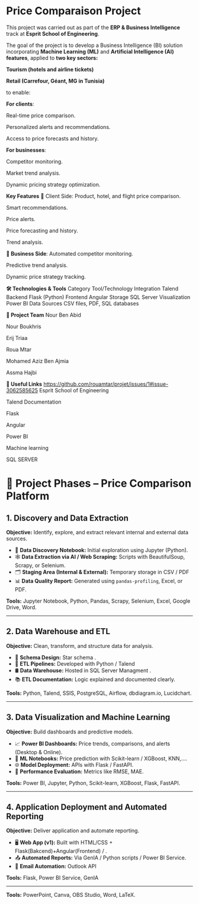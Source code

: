 # Price Comparaison Project 


This project was carried out as part of the **ERP & Business Intelligence** track at **Esprit School of Engineering**.

The goal of the project is to develop a Business Intelligence (BI) solution incorporating **Machine Learning (ML)** and **Artificial Intelligence (AI) features**, applied to **two key sectors:**

**Tourism (hotels and airline tickets)**

**Retail (Carrefour, Géant, MG in Tunisia)**

to enable:

**For clients**:

Real-time price comparison.

Personalized alerts and recommendations.

Access to price forecasts and history.

**For businesses**:

Competitor monitoring.

Market trend analysis.

Dynamic pricing strategy optimization.

**Key Features**
👤 Client Side:
Product, hotel, and flight price comparison.

Smart recommendations.

Price alerts.

Price forecasting and history.

Trend analysis.

**🏢 Business Side**:
Automated competitor monitoring.

Predictive trend analysis.

Dynamic price strategy tracking.

**🛠️ Technologies & Tools**
Category	Tool/Technology
Integration	Talend
Backend	Flask (Python)
Frontend	Angular
Storage	SQL Server
Visualization	Power BI
Data Sources	CSV files, PDF, SQL databases

**👥 Project Team**
Nour Ben Abid

Nour Boukhris

Erij Triaa

Roua Mtar

Mohamed Aziz Ben Ajmia

Assma Hajbi

**🔗 Useful Links**
https://github.com/rouamtar/projet/issues/1#issue-3062585625
Esprit School of Engineering

Talend Documentation

Flask

Angular

Power BI

Machine learning

SQL SERVER
# 🔗 Project Phases – Price Comparison Platform

## 1. Discovery and Data Extraction
**Objective:** Identify, explore, and extract relevant internal and external data sources.

- 📓 **Data Discovery Notebook:** Initial exploration using Jupyter (Python).
- 🕸️ **Data Extraction via AI / Web Scraping:** Scripts with BeautifulSoup, Scrapy, or Selenium.
- 🗂️ **Staging Area (Internal & External):** Temporary storage in CSV / PDF 
- 📊 **Data Quality Report:** Generated using `pandas-profiling`, Excel, or PDF.

**Tools:** Jupyter Notebook, Python, Pandas, Scrapy, Selenium, Excel, Google Drive, Word.

---

## 2. Data Warehouse  and ETL
**Objective:** Clean, transform, and structure data for analysis.

- 🧱 **Schema Design:** Star schema .
- 🔄 **ETL Pipelines:** Developed with Python / Talend 
- 🛢️ **Data Warehouse:** Hosted in  SQL Server Managment .
- 📚 **ETL Documentation:** Logic explained and documented clearly.

**Tools:** Python, Talend, SSIS, PostgreSQL, Airflow, dbdiagram.io, Lucidchart.

---

## 3. Data Visualization and Machine Learning
**Objective:** Build dashboards and predictive models.

- 📈 **Power BI Dashboards:** Price trends, comparisons, and alerts (Desktop & Online).
- 🤖 **ML Notebooks:** Price prediction with Scikit-learn / XGBoost, KNN,....
- 🌐 **Model Deployment:** APIs with Flask / FastAPI.
- 📏 **Performance Evaluation:** Metrics like RMSE, MAE.

**Tools:** Power BI, Jupyter, Python, Scikit-learn, XGBoost, Flask, FastAPI.

---

## 4. Application Deployment and Automated Reporting
**Objective:** Deliver application and automate reporting.

- 🖥️ **Web App (v1):** Built with HTML/CSS + Flask(Bakcend)+Angular(Frontend) / .
- 📤 **Automated Reports:** Via GenIA / Python scripts / Power BI Service.
- 📧 **Email Automation:**  Outlook API

**Tools:** Flask, Power BI Service, GenIA

---


**Tools:** PowerPoint, Canva, OBS Studio, Word, LaTeX.


